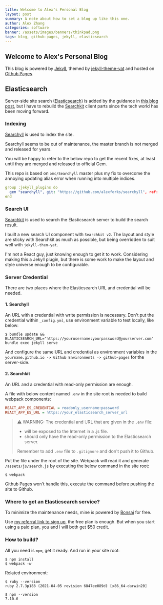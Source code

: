 ```yaml
---
title: Welcome to Alex's Personal Blog
layout: post
summary: A note about how to set a blog up like this one.
author: Alex Zhang
categories: software
banner: /assets/images/banners/thinkpad.png
tags: blog, github-pages, jekyll, elasticsearch
---
```


## Welcome to Alex's Personal Blog

This blog is powered by [Jekyll](http://jekyllrb.com/), themed by [jekyll-theme-yat](https://github.com/jeffreytse/jekyll-theme-yat) and hosted on [Github Pages](https://pages.github.com).

## Elasticsearch
Server-side site search ([Elasticsearch](https://www.elastic.co/)) is added by the guidance in [this blog post](https://blog.omc.io/elasticsearch-for-jekyll-part-1-ab456ac7c093), but I have to rebuild the [Searchkit](https://searchkit.co/) client parts since the tech world has been moving forward.

### Indexing
[Searchyll](https://github.com/omc/searchyll) is used to index the site.

Searchyll seems to be out of maintenance, the master branch is not merged and released for years.

You will be happy to refer to the below repo to get the recent fixes, at least until they are merged and released to official Gem.

This repo is based on `omc/Searchyll` master plus my fix to overcome the annoying updating alias error when running into multiple indices. 

```yaml
group :jekyll_plugins do
  gem "searchyll", git: "https://github.com/alexforks/searchyll", ref: "fix-update-alias-404"
end
```

### Search UI
[Searchkit](https://searchkit.co/) is used to search the Elasticsearch server to build the search result.

I built a new search UI component with `Searchkit v2`. The layout and style are sticky with Searchkit as much as possible, but being overridden to suit well with `jekyll-them-yat`.

I'm not a React guy, just knowing enough to get it to work. Considering making this a Jekyll plugin, but there is some work to make the layout and style universe enough to be configurable.

### Server Credential
There are two places where the Elasticsearch URL and credential will be needed.

#### 1. Searchyll

An URL with a credential with write permission is necessary.
Don't put the credential within `_config.yml`, use environment variable to test locally, like below:

```shell
$ bundle update && ELASTICSEARCH_URL="https://yourusername:yourpassword@yourserver.com" bundle exec jekyll serve
```

And configure the same URL and credential as environment variables in the `yourname.github.io -> Github Environments -> github-pages` for the server-side.

#### 2. Searchkit

An URL and a credential with read-only permission are enough.

A file with below content named `.env` in the site root is needed to build webpack components:

```ini
REACT_APP_ES_CREDENTIAL = readonly_username:password
REACT_APP_ES_URL = https://your_elasticsearch_server_url
```

> ⚠️ WARNING: The credential and URL that are given in the `.env` file:
> * will be exposed to the Internet in a .js file.
> * should only have the read-only permission to the Elasticsearch server.
>
> Remember to add `.env` file to `.gitignore` and don't push it to Github.

Put the file under the root of the site. Webpack will read it and generate `/assets/js/search.js` by executing the below command in the site root:

```shell
$ webpack
```

Github Pages won't handle this, execute the command before pushing the site to Github.



### Where to get an Elasticsearch service?

To minimize the maintenance needs, mine is powered by [Bonsai](https://app.bonsai.io/) for free.

Use [my referral link to sign up](https://app.bonsai.io/r/A1ZgIcepiGs4Q56DnmBl), the free plan is enough. But when you start using a paid plan, you and I will both get $50 credit.

### How to build?

All you need is `npm`, get it ready. And run in your site root:

```shell
$ npm install
$ webpack -w
```

Related environment:

```shell
$ ruby --version
ruby 2.7.3p183 (2021-04-05 revision 6847ee089d) [x86_64-darwin20]

$ npm --version
7.10.0
```
